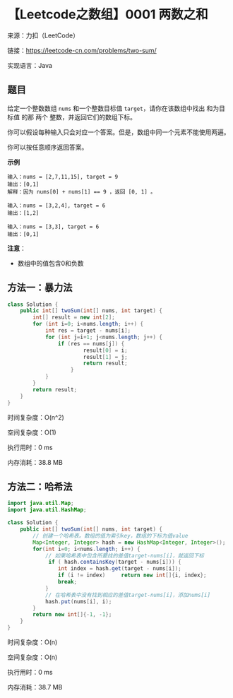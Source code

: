 # 【Leetcode之数组】0001 两数之和

来源：力扣（LeetCode）

链接：https://leetcode-cn.com/problems/two-sum/

实现语言：Java



##  题目

给定一个整数数组 `nums` 和一个整数目标值 `target`，请你在该数组中找出 和为目标值 的那 两个 整数，并返回它们的数组下标。

你可以假设每种输入只会对应一个答案。但是，数组中同一个元素不能使用两遍。

你可以按任意顺序返回答案。

**示例**

```
输入：nums = [2,7,11,15], target = 9
输出：[0,1]
解释：因为 nums[0] + nums[1] == 9 ，返回 [0, 1] 。

输入：nums = [3,2,4], target = 6
输出：[1,2]

输入：nums = [3,3], target = 6
输出：[0,1]
```

**注意**：

- 数组中的值包含0和负数

## 方法一：暴力法

```java
class Solution {
    public int[] twoSum(int[] nums, int target) {
        int[] result = new int[2];
        for (int i=0; i<nums.length; i++) {
            int res = target - nums[i];
            for (int j=i+1; j<nums.length; j++) {
                if (res == nums[j]) {
                        result[0] = i;
                        result[1] = j;
                        return result;
                    } 
            }      
        }
        return result;
    }
}
```

时间复杂度：O(n^2)		

空间复杂度：O(1)

执行用时：0 ms

内存消耗：38.8 MB

## 方法二：哈希法

```java
import java.util.Map;
import java.util.HashMap;

class Solution {
    public int[] twoSum(int[] nums, int target) {
        // 创建一个哈希表。数组的值为索引key，数组的下标为值value
        Map<Integer, Integer> hash = new HashMap<Integer, Integer>();
        for(int i=0; i<nums.length; i++) {
            // 如果哈希表中包含所要找的差值target-nums[i]，就返回下标
             if ( hash.containsKey(target - nums[i])) {  
                int index = hash.get(target - nums[i]);
                if (i != index)     return new int[]{i, index};  
                break;
            }
            // 在哈希表中没有找到相应的差值target-nums[i]，添加nums[i]
            hash.put(nums[i], i);
        }
        return new int[]{-1, -1};
    }
}
```

时间复杂度：O(n)		

空间复杂度：O(n)

执行用时：0 ms

内存消耗：38.7 MB

